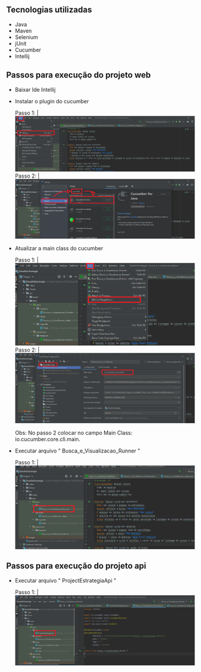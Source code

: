 ## Tecnologias utilizadas

- Java
- Maven
- Selenium
- jUnit
- Cucumber
- Intellij

## Passos para execução do projeto web

- Baixar Ide Intellij
- Instalar o plugin do cucumber

  Passo 1: |![](/img/fileSettings.png)
  Passo 2: |![](/img/pluginCucumber.png)

- Atualizar a main class do cucumber

  Passo 1: |![](/img/runConfig.png)
  Passo 2: |![](/img/mainClass.png)

  Obs: No passo 2 colocar no campo Main Class: io.cucumber.core.cli.main.

- Executar arquivo " Busca_e_Visualizacao_Runner "

  Passo 1: |![](/img/runner.png)

## Passos para execução do projeto api

- Executar arquivo " ProjectEstrategiaApi "

  Passo 1: |![](/img/api.png)

